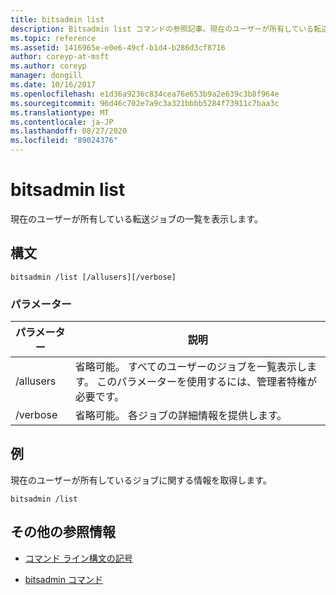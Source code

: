 ```yaml
---
title: bitsadmin list
description: Bitsadmin list コマンドの参照記事。現在のユーザーが所有している転送ジョブの一覧が表示されます。
ms.topic: reference
ms.assetid: 1416965e-e0e6-49cf-b1d4-b286d3cf8716
author: coreyp-at-msft
ms.author: coreyp
manager: dongill
ms.date: 10/16/2017
ms.openlocfilehash: e1d36a9236c834cea76e653b9a2e639c3b8f964e
ms.sourcegitcommit: 96d46c702e7a9c3a321bbbb5284f73911c7baa3c
ms.translationtype: MT
ms.contentlocale: ja-JP
ms.lasthandoff: 08/27/2020
ms.locfileid: "89024376"
---
```

# <a name="bitsadmin-list"></a>bitsadmin list

現在のユーザーが所有している転送ジョブの一覧を表示します。

## <a name="syntax"></a>構文

```
bitsadmin /list [/allusers][/verbose]
```

### <a name="parameters"></a>パラメーター

| パラメーター | 説明 |
| -------------- | -------------- |
| /allusers | 省略可能。 すべてのユーザーのジョブを一覧表示します。 このパラメーターを使用するには、管理者特権が必要です。 |
| /verbose | 省略可能。 各ジョブの詳細情報を提供します。 |

## <a name="examples"></a>例

現在のユーザーが所有しているジョブに関する情報を取得します。

```
bitsadmin /list
```

## <a name="additional-references"></a>その他の参照情報

- [コマンド ライン構文の記号](command-line-syntax-key.md)

- [bitsadmin コマンド](bitsadmin.md)
